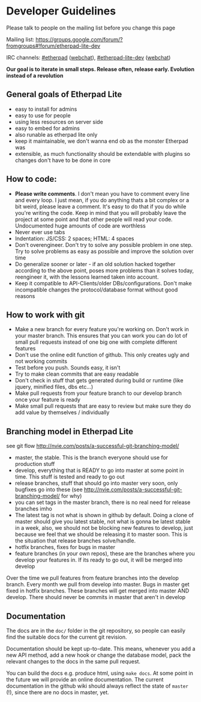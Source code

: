 # Developer Guidelines

Please talk to people on the mailing list before you change this page

Mailing list: https://groups.google.com/forum/?fromgroups#!forum/etherpad-lite-dev

IRC channels: [#etherpad](irc://freenode/#etherpad) ([webchat](webchat.freenode.net?channels=etherpad)), [#etherpad-lite-dev](irc://freenode/#etherpad-lite-dev) ([webchat](webchat.freenode.net?channels=etherpad-lite-dev))

**Our goal is to iterate in small steps. Release often, release early. Evolution instead of a revolution**

## General goals of Etherpad Lite
* easy to install for admins
* easy to use for people
* using less resources on server side
* easy to embed for admins
* also runable as etherpad lite only 
* keep it maintainable, we don't wanna end ob as the monster Etherpad was
* extensible, as much functionality should be extendable with plugins so changes don't have to be done in core

## How to code:
* **Please write comments**. I don't mean you have to comment every line and every loop. I just mean, if you do anything thats a bit complex or a bit weird, please leave a comment. It's easy to do that if you do while you're writing the code. Keep in mind that you will probably leave the project at some point and that other people will read your code. Undocumented huge amounts of code are worthless
* Never ever use tabs
* Indentation: JS/CSS: 2 spaces; HTML: 4 spaces
* Don't overengineer. Don't try to solve any possible problem in one step. Try to solve problems as easy as possible and improve the solution over time
* Do generalize sooner or later - if an old solution hacked together according to the above point, poses more problems than it solves today, reengineer it, with the lessons learned taken into account.
* Keep it compatible to API-Clients/older DBs/configurations. Don't make incompatible changes the protocol/database format without good reasons

## How to work with git
* Make a new branch for every feature you're working on. Don't work in your master branch. This ensures that you can work you can do lot of small pull requests instead of one big one with complete different features
* Don't use the online edit function of github. This only creates ugly and not working commits
* Test before you push. Sounds easy, it isn't
* Try to make clean commits that are easy readable
* Don't check in stuff that gets generated during build or runtime (like jquery, minified files, dbs etc...)
* Make pull requests from your feature branch to our develop branch once your feature is ready
* Make small pull requests that are easy to review but make sure they do add value by themselves / individually

## Branching model in Etherpad Lite
see git flow http://nvie.com/posts/a-successful-git-branching-model/

* master, the stable. This is the branch everyone should use for production stuff
* develop, everything that is READY to go into master at some point in time. This stuff is tested and ready to go out
* release branches, stuff that should go into master very soon, only bugfixes go into these (see http://nvie.com/posts/a-successful-git-branching-model/ for why)
* you can set tags in the master branch, there is no real need for release branches imho
* The latest tag is not what is shown in github by default. Doing a clone of master should give you latest stable, not what is gonna be latest stable in a week, also, we should not be blocking new features to develop, just because we feel that we should be releasing it to master soon. This is the situation that release branches solve/handle.
* hotfix branches, fixes for bugs in master
* feature branches (in your own repos), these are the branches where you develop your features in. If its ready to go out, it will be merged into develop

Over the time we pull features from feature branches into the develop branch. Every month we pull from develop into master. Bugs in master get fixed in hotfix branches. These branches will get merged into master AND develop. There should never be commits in master that aren't in develop

## Documentation
The docs are in the `doc/` folder in the git repository, so people can easily find the suitable docs for the current git revision.

Documentation should be kept up-to-date. This means, whenever you add a new API method, add a new hook or change the database model, pack the relevant changes to the docs in the same pull request.

You can build the docs e.g. produce html, using `make docs`. At some point in the future we will provide an online documentation. The current documentation in the github wiki should always reflect the state of `master` (!), since there are no docs in master, yet.